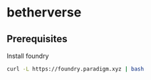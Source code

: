 # betherverse

## Prerequisites

Install foundry

```bash
curl -L https://foundry.paradigm.xyz | bash
```
